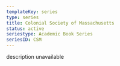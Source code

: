 ```yaml
---
templateKey: series
type: series
title: Colonial Society of Massachusetts
status: active
seriestype: Academic Book Series
seriesID: CSM
---
```

description unavailable